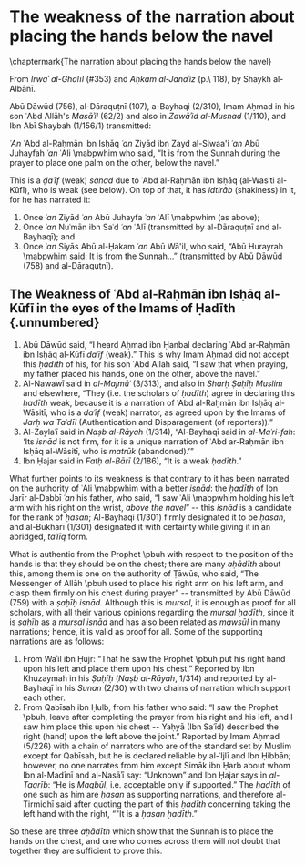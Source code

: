 

# The weakness of the narration about placing the hands below the navel

\chaptermark{The narration about placing the hands below the navel}

From _Irwāʾ al-Ghalīl_ (#353) and _Aḥkām al-Janāʾiz_ (p.\ 118), by Shaykh al-Albānī.

Abū Dāwūd (756), al-Dāraquṭnī (107), a-Bayhaqi (2/310), Imam Aḥmad in his son ʿAbd Allāh's _Masāʾil_ (62/2) and also in _Zawāʾid al-Musnad_ (1/110), and Ibn Abī Shaybah (1/156/1) transmitted:

<!-- TODO Check all the names in the following chain -->

_ʿAn_ ʿAbd al-Raḥmān ibn Isḥāq _ʿan_ Ziyād ibn Zayd al-Siwaa'i _ʿan_ Abū Juhayfah _ʿan_ ʿAli \mabpwhim who said, “It is from the Sunnah during the prayer to place one palm on the other, below the navel.”

<!-- TODO Check the names in the following -->

This is a _ḍaʿīf_ (weak) _sanad_ due to ʿAbd al-Raḥmān ibn Isḥāq (al-Wasiti al-Kūfī), who is weak (see below). On top of that, it has _idtirāb_ (shakiness) in it, for he has narrated it:

<!-- TODO Check the names in the following -->

1. Once _ʿan_ Ziyād _ʿan_ Abū Juhayfa _ʿan_ ʿAlī \mabpwhim (as above);
2. Once _ʿan_ Nuʿmān ibn Saʿd _ʿan_ ʿAlī (transmitted by al-Dāraquṭnī and al-Bayhaqī); and
3. Once _ʿan_ Siyās Abū al-Ḥakam _ʿan_ Abū Wā'il, who said, “Abū Hurayrah \mabpwhim said: It is from the Sunnah...” (transmitted by Abū Dāwūd (758) and al-Dāraquṭnī).

## The Weakness of ʿAbd al-Raḥmān ibn Isḥāq al-Kūfī in the eyes of the Imams of Ḥadīth {.unnumbered}

<!-- TODO check the names of narrators here too -->

1. Abū Dāwūd said, “I heard Aḥmad ibn Ḥanbal declaring ʿAbd ar-Raḥmān ibn Isḥāq al-Kūfī _daʿīf_ (weak).” This is why Imam Aḥmad did not accept this _ḥadīth_ of his, for his son ʿAbd Allāh said, “I saw that when praying, my father placed his hands, one on the other, above the navel.”
2. Al-Nawawī said in _al-Majmūʿ_ (3/313), and also in _Sharḥ Ṣaḥīḥ Muslim_ and elsewhere, “They (i.e. the scholars of _ḥadīth_) agree in declaring this _ḥadīth_ weak, because it is a narration of ʿAbd al-Raḥmān ibn Isḥāq al-Wāsitī, who is a _daʿīf_ (weak) narrator, as agreed upon by the Imams of _Jarḥ wa Taʿdīl_ (Authentication and Disparagement (of reporters)).”
3. Al-Zaylaʿī said in _Naṣb al-Rāyah_ (1/314), “Al-Bayhaqī said in _al-Maʿri\-fah_: ‘Its _isnād_ is not firm, for it is a unique narration of ʿAbd ar-Raḥmān ibn Isḥāq al-Wāsitī, who is _matrūk_ (abandoned).’”
4. Ibn Ḥajar said in _Fatḥ al-Bārī_ (2/186), “It is a weak _ḥadīth_.”

<!-- TODO check the names of the narrators here -->

What further points to its weakness is that contrary to it has been narrated on the authority of ʿAli \mabpwhim with a better _isnād_: the _ḥadīth_ of Ibn Jarīr al-Dabbī _ʿan_ his father, who said, “I saw ʿAli \mabpwhim holding his left arm with his right on the wrist, _above the navel_” -- this _isnād_ is a candidate for the rank of _ḥasan_; Al-Bayhaqī (1/301) firmly designated it to be _ḥasan_, and al-Bukhārī (1/301) designated it with certainty while giving it in an abridged, _taʿlīq_ form.

What is authentic from the Prophet \pbuh with respect to the position of the hands is that they should be on the chest; there are many _aḥādīth_ about this, among them is one on the authority of Ṭāwūs, who said, “The Messenger of Allāh \pbuh used to place his right arm on his left arm, and clasp them firmly on his chest during prayer” -- transmitted by Abū Dāwūd (759) with a _ṣaḥīḥ isnād_. Although this is _mursal_, it is enough as proof for all scholars, with all their various opinions regarding the _mursal ḥadīth_, since it is _ṣaḥīḥ_ as a _mursal isnād_ and has also been related as _mawsūl_ in many narrations; hence, it is valid as proof for all. Some of the supporting narrations are as follows:

<!-- TODO check the names of the narrators here too -->

1. From Wāʾil ibn Ḥujr: “That he saw the Prophet \pbuh put his right hand upon his left and place them upon his chest.” Reported by Ibn Khuzaymah in his _Ṣaḥīḥ_ (_Naṣb al-Rāyah_, 1/314) and reported by al-Bayhaqī in his _Sunan_ (2/30) with two chains of narration which support each other.
2. From Qabīsah ibn Ḥulb, from his father who said: “I saw the Prophet \pbuh, leave after completing the prayer from his right and his left, and I saw him place this upon his chest -- Yaḥyā (Ibn Saʿīd) described the right (hand) upon the left above the joint.” Reported by Imam Aḥmad (5/226) with a chain of narrators who are of the standard set by Muslim except for Qabīsah, but he is declared reliable by al-ʿIjlī and Ibn Ḥibbān; however, no one narrates from him except Simāk ibn Ḥarb about whom Ibn al-Madīnī and al-Nasāʾī say: “Unknown” and Ibn Ḥajar says in _al-Taqrīb_: “He is _Maqbūl_, i.e. acceptable only if supported.” The _ḥadīth_ of one such as him are _ḥasan_ as supporting narrations, and therefore al-Tirmidhī said after quoting the part of this _ḥadīth_ concerning taking the left hand with the right, “"It is a _ḥasan ḥadīth_.”

So these are three _aḥādīth_ which show that the Sunnah is to place the hands on the chest, and one who comes across them will not doubt that together they are sufficient to prove this.


